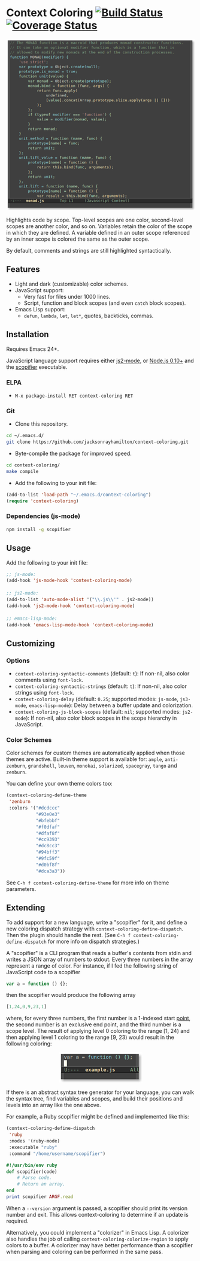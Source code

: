 # Context Coloring [![Build Status](https://travis-ci.org/jacksonrayhamilton/context-coloring.png?branch=master)](https://travis-ci.org/jacksonrayhamilton/context-coloring) [![Coverage Status](https://coveralls.io/repos/jacksonrayhamilton/context-coloring/badge.svg?branch=master)](https://coveralls.io/r/jacksonrayhamilton/context-coloring?branch=master)

<p align="center">
  <img alt="Screenshot of JavaScript code highlighted by context." src="screenshot.png" title="Screenshot">
</p>

Highlights code by scope.  Top-level scopes are one color, second-level scopes
are another color, and so on.  Variables retain the color of the scope in which
they are defined.  A variable defined in an outer scope referenced by an inner
scope is colored the same as the outer scope.

By default, comments and strings are still highlighted syntactically.

## Features

- Light and dark (customizable) color schemes.
- JavaScript support:
  - Very fast for files under 1000 lines.
  - Script, function and block scopes (and even `catch` block scopes).
- Emacs Lisp support:
  - `defun`, `lambda`, `let`, `let*`, quotes, backticks, commas.

## Installation

Requires Emacs 24+.

JavaScript language support requires either [js2-mode][], or
[Node.js 0.10+][node] and the [scopifier][] executable.

### ELPA

- `M-x package-install RET context-coloring RET`

### Git

- Clone this repository.

```bash
cd ~/.emacs.d/
git clone https://github.com/jacksonrayhamilton/context-coloring.git
```

- Byte-compile the package for improved speed.

```bash
cd context-coloring/
make compile
```

- Add the following to your init file:

```lisp
(add-to-list 'load-path "~/.emacs.d/context-coloring")
(require 'context-coloring)
```

### Dependencies (js-mode)

```bash
npm install -g scopifier
```

## Usage

Add the following to your init file:

```lisp
;; js-mode:
(add-hook 'js-mode-hook 'context-coloring-mode)

;; js2-mode:
(add-to-list 'auto-mode-alist '("\\.js\\'" . js2-mode))
(add-hook 'js2-mode-hook 'context-coloring-mode)

;; emacs-lisp-mode:
(add-hook 'emacs-lisp-mode-hook 'context-coloring-mode)
```

## Customizing

### Options

- `context-coloring-syntactic-comments` (default: `t`): If non-nil, also color
  comments using `font-lock`.
- `context-coloring-syntactic-strings` (default: `t`): If non-nil, also color
  strings using `font-lock`.
- `context-coloring-delay` (default: `0.25`; supported modes: `js-mode`,
  `js3-mode`, `emacs-lisp-mode`): Delay between a buffer update and
  colorization.
- `context-coloring-js-block-scopes` (default: `nil`; supported modes:
  `js2-mode`): If non-nil, also color block scopes in the scope hierarchy in
  JavaScript.

### Color Schemes

Color schemes for custom themes are automatically applied when those themes are
active.  Built-in theme support is available for: `ample`, `anti-zenburn`,
`grandshell`, `leuven`, `monokai`, `solarized`, `spacegray`, `tango` and
`zenburn`.

You can define your own theme colors too:

```lisp
(context-coloring-define-theme
 'zenburn
 :colors '("#dcdccc"
           "#93e0e3"
           "#bfebbf"
           "#f0dfaf"
           "#dfaf8f"
           "#cc9393"
           "#dc8cc3"
           "#94bff3"
           "#9fc59f"
           "#d0bf8f"
           "#dca3a3"))
```

See `C-h f context-coloring-define-theme` for more info on theme parameters.

## Extending

To add support for a new language, write a "scopifier" for it, and define a new
coloring dispatch strategy with `context-coloring-define-dispatch`.  Then the
plugin should handle the rest.  (See `C-h f context-coloring-define-dispatch`
for more info on dispatch strategies.)

A "scopifier" is a CLI program that reads a buffer's contents from stdin and
writes a JSON array of numbers to stdout.  Every three numbers in the array
represent a range of color.  For instance, if I fed the following string of
JavaScript code to a scopifier

```js
var a = function () {};
```

then the scopifier would produce the following array

```js
[1,24,0,9,23,1]
```

where, for every three numbers, the first number is a 1-indexed start [point][],
the second number is an exclusive end point, and the third number is a scope
level.  The result of applying level 0 coloring to the range &#91;1, 24) and
then applying level 1 coloring to the range &#91;9, 23) would result in the
following coloring:

<p align="center">
  <img alt="Screenshot of ranges &#91;1, 24) and &#91;9, 23)." src="scopifier.png" title="Screenshot">
</p>

If there is an abstract syntax tree generator for your language, you can walk
the syntax tree, find variables and scopes, and build their positions and levels
into an array like the one above.

For example, a Ruby scopifier might be defined and implemented like this:

```lisp
(context-coloring-define-dispatch
 'ruby
 :modes '(ruby-mode)
 :executable "ruby"
 :command "/home/username/scopifier")
```

```ruby
#!/usr/bin/env ruby
def scopifier(code)
    # Parse code.
    # Return an array.
end
print scopifier ARGF.read
```

When a `--version` argument is passed, a scopifier should print its version
number and exit.  This allows context-coloring to determine if an update is
required.

Alternatively, you could implement a "colorizer" in Emacs Lisp.  A colorizer
also handles the job of calling `context-coloring-colorize-region` to apply
colors to a buffer.  A colorizer may have better performance than a scopifier
when parsing and coloring can be performed in the same pass.

[js2-mode]: https://github.com/mooz/js2-mode
[node]: http://nodejs.org/download/
[scopifier]: https://github.com/jacksonrayhamilton/scopifier
[point]: http://www.gnu.org/software/emacs/manual/html_node/elisp/Point.html
